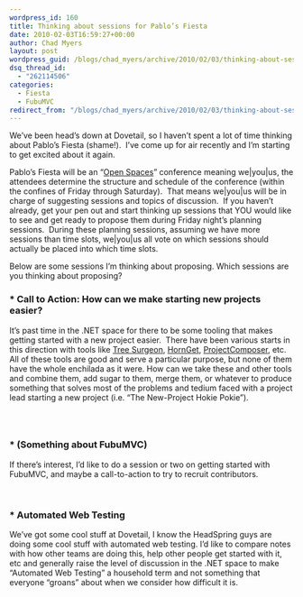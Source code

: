 ```yaml
---
wordpress_id: 160
title: Thinking about sessions for Pablo’s Fiesta
date: 2010-02-03T16:59:27+00:00
author: Chad Myers
layout: post
wordpress_guid: /blogs/chad_myers/archive/2010/02/03/thinking-about-sessions-for-pablo-s-fiesta.aspx
dsq_thread_id:
  - "262114506"
categories:
  - Fiesta
  - FubuMVC
redirect_from: "/blogs/chad_myers/archive/2010/02/03/thinking-about-sessions-for-pablo-s-fiesta.aspx/"
---
```

We’ve been head’s down at Dovetail, so I haven’t spent a lot of time thinking about Pablo’s Fiesta (shame!).&#160; I’ve come up for air recently and I’m starting to get excited about it again.&#160; 

Pablo’s Fiesta will be an “[Open Spaces](http://en.wikipedia.org/wiki/Open_Space_Technology)” conference meaning we|you|us, the attendees determine the structure and schedule of the conference (within the confines of Friday through Saturday).&#160; That means we|you|us will be in charge of suggesting sessions and topics of discussion.&#160; If you haven’t already, get your pen out and start thinking up sessions that YOU would like to see and get ready to propose them during Friday night’s planning sessions.&#160; During these planning sessions, assuming we have more sessions than time slots, we|you|us all vote on which sessions should actually be placed into which time slots.

Below are some sessions I’m thinking about proposing. Which sessions are you thinking about proposing?

### * Call to Action: How can we make starting new projects easier?

It’s past time in the .NET space for there to be some tooling that makes getting started with a new project easier.&#160; There have been various starts in this direction with tools like [Tree Surgeon](http://treesurgeon.codeplex.com/), [HornGet](http://hornget.net/packages/), [ProjectComposer](http://groups.google.com/group/project-composer), etc.&#160; All of these tools are good and serve a particular purpose, but none of them have the whole enchilada as it were. How can we take these and other tools and combine them, add sugar to them, merge them, or whatever to produce something that solves most of the problems and tedium faced with a project lead starting a new project (i.e. “The New-Project Hokie Pokie”).

### &#160;

### * (Something about FubuMVC)

If there’s interest, I’d like to do a session or two on getting started with FubuMVC, and maybe a call-to-action to try to recruit contributors. 

&#160;

### * Automated Web Testing

We’ve got some cool stuff at Dovetail, I know the HeadSpring guys are doing some cool stuff with automated web testing. I’d like to compare notes with how other teams are doing this, help other people get started with it, etc and generally raise the level of discussion in the .NET space to make “Automated Web Testing” a household term and not something that everyone “groans” about when we consider how difficult it is.